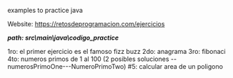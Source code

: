 examples to practice java


Website:   https://retosdeprogramacion.com/ejercicios


***path: src\main\java\codigo_practice***

1ro: el primer ejercicio es el famoso fizz buzz
2do: anagrama
3ro: fibonaci
4to: numeros primos de 1 al 100 (2 posibles soluciones --numerosPrimoOne---NumeroPrimoTwo)
#5: calcular area de un poligono
